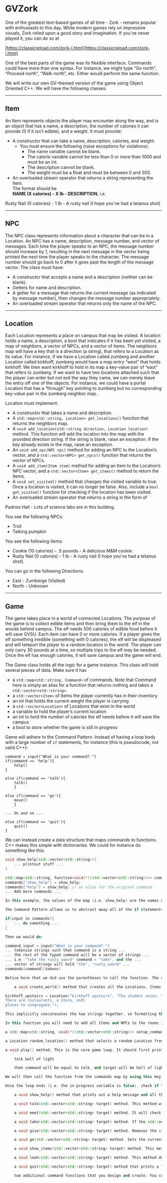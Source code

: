  # **GVZork**

One of the greatest text-based games of all time - Zork - remains popular with enthusiasts to this day. While modern games rely on impressive visuals, Zork relied upon a good story and imagination. If you’ve never played it, you can do so at

[https://classicreload.com/zork-i.html](https://classicreload.com/zork-i.html)

One of the best parts of the game was its flexible interface. Commands could have more than one syntax. For instance, we might type “Go north”, “Proceed north”, “Walk north”, etc. Either would perform the same function.

We will write our own GV-themed version of the game using Object Oriented C++. We will have the following classes:

---

## Item

An Item represents objects the player may encounter along the way, and is an object that has a name, a description, the number of calories it can provide (0 if it isn’t edible), and a weight. It must provide:

- A constructor that can take a name, description, calories, and weight.
  - You must ensure the following (raise exceptions for violations):
    - The name variable cannot be blank.
    - The calorie variable cannot be less than 0 or more than 1000 and must be an int.
    - The description cannot be blank.
    - The weight must be a float and must be between 0 and 500.
- An overloaded stream operator that returns a string representing the Item.  
  The format should be  
  **NAME (X calories) - X lb - DESCRIPTION**, i.e.

Rusty Nail (0 calories) - 1 lb - A rusty nail (I hope you've had a tetanus shot)


---

## NPC

The NPC class represents information about a character that can be in a Location. An NPC has a name, description, message number, and vector of messages. Each time the player speaks to an NPC, the message number should increase by 1, resulting in the next message in the vector being printed the next time the player speaks to the character. The message number should go back to 0 after it goes past the length of the message vector. The class must have:

- A constructor that accepts a name and a description (neither can be blank).
- Getters for name and description.
- A getter for a message that returns the current message (as indicated by message number), then changes the message number appropriately.
- An overloaded stream operator that returns only the name of the NPC.

---

## Location

Each Location represents a place on campus that may be visited. A location holds a name, a description, a bool that indicates if it has been yet visited, a map of neighbors, a vector of NPCs, and a vector of items. The neighbors map will have a key that is a direction (a string), that refers to a Location as its value. For instance, if we have a Location called zumberg and another Location called kirkhoff, zumberg would have a map entry “west” that holds kirkhoff. We then want kirkhoff to hold in its map a key-value pair of “east” that refers to zumberg. If we want to have two locations attached such that the player can enter but not exit the way they came, we can merely leave the entry off one of the objects. For instance, we could have a portal Location that has a “through” key pointing to zumberg but no corresponding key-value pair in the zumberg neighbor map.

Location must implement:

- A constructor that takes a name and description.
- A `std::map<std::string, Location> get_locations()` function that returns the neighbors map.
- A `void add_location(std::string direction, Location location)` method. This function will add the location into the map with the provided direction string. If the string is blank, raise an exception. If the key already exists in the map, raise an exception.
- An `void add_npc(NPC npc)` method for adding an NPC to the Location’s vector, and a `std::vector<NPC> get_npcs()` function that returns the vector of NPCs.
- A `void add_item(Item item)` method for adding an Item to the Location’s NPC vector, and a `std::vector<Item> get_items()` method to return the Items.
- A `void set_visited()` method that changes the visited variable to true. Once a location is visited, it can no longer be false. Also, include a `bool get_visited()` function for checking if the location has been visited.
- An overloaded stream operator that returns a string in the form of

Padnos Hall - Lots of science labs are in this building.


You see the following NPCs:
- Troll
- Talking pumpkin

You see the following Items:
- Cookie (10 calories) - .5 pounds - A delicious M&M cookie.
- Rusty Nail (0 calories) - 1 lb - A rusty nail (I hope you've had a tetanus shot).

You can go in the following Directions:
- East - Zumberge (Visited)
- North - Unknown

---

## Game

The game takes place in a world of connected Locations. The purpose of the game is to collect edible items and then bring them to the elf in the woods behind campus. The elf needs 500 calories of edible food before it will save GVSU. Each item can have 0 or more calories. If a player gives the elf something inedible (something with 0 calories), the elf will be displeased and will teleport the player to a random location in the world. The player can only carry 30 pounds at a time, so multiple trips to the elf may be needed. Once the elf has enough calories, it will save campus and the game will end.

The Game class holds all the logic for a game instance. This class will hold several pieces of data. Make sure it has

- a `std::map<std::string, Command>` of commands. Note that Command here is simply an alias for a function that returns nothing and takes a `std::vector<std::string>`.
- a `std::vector<Item>` of Items the player currently has in their inventory
- an int that holds the current weight the player is carrying
- a `std::vector<Location>` of Locations that exist in the world
- a variable to hold the player’s current location
- an int to hold the number of calories the elf needs before it will save the campus
- a bool to store whether the game is still in progress

Game will adhere to the Command Pattern. Instead of having a loop body with a large number of `if` statements, for instance (this is pseudocode, not valid C++):

```
command = input("What is your command? ") 
if(command == 'help'){ 
    help() 
} 

else if(command == 'talk'){ 
    talk() 
    } 

else if(command == 'go'){ 
    move() 
    } 

... On and on ... 

else if(command == 'quit'){ 
    quit() 
}

```
We can instead create a data structure that maps commands to functions. C++ makes this simple with dictionaries. We could for instance do something like this:

```cpp
void show_help(std::vector<std::string>){
    ... printout stuff ...
}

std::map<std::string, function<void(*)(std::vector<std::string>)>> commands;
commands["show_help"] = show_help;
commands["help"] = show_help; // an alias for the original command
... Add more commands ...

In this example, the values of the map (i.e. show_help) are the names of functions. Notice here that we did use the parentheses to call the function. We can do this because C++ has first-class functions (well, pointer references to them at least!). This simply means that a function can be used just like any other piece of data. For instance, we can store a function in a vector or map (as we did here), or we could pass a function as a parameter to another function.

The Command Pattern allows us to abstract away all of the if statements. We merely call the function that corresponds with the typed command (if one exists). Note that we can check if the command is a key of our map with the in keyword:

if(input in commands){
    ... do something ...
}

Then we would do:

command_input = input("What is your command? ")
... tokenize strings such that command is a string ...
... the rest of the typed command will be a vector of strings ...
... i.e. "take the rusty_sword" command = "take", and the ...
... vector of strings will hold "the", "rusty_sword" ...
commands[command](tokens)

Notice here that we did use the parentheses to call the function. The constructor will set the commands map equal to the return call from our setup_commands function. It will call the create_world method. It will then set default values for all other variables. Set the current location to a random location selected from the random_location method.

    a void create_world() method that creates all the Locations, Items, and NPCs in the game. This function can get messy, as it will have a lot of text for names and descriptions of objects. Lines of code should not be more than 72 characters long. If a line goes beyond that, you should separate it into more than one line. You can do this by splitting the string:

kirkhoff_upstairs = Location("kirkhoff upstairs", "The student union. \
There are restaurants, a store, and\
places to congregate.");

This implicitly concatenates the two strings together, so formatting this way poses no issues.

In this function you will need to add all Items and NPCs to the rooms in which they belong, as well as add each Location to the neighbors to which it needs to connect. Because there will be so much setup code, you may wish to break the function into commented regions, wherein each region focuses on the creation and setup of a single Location. Your game needs at least 8 Locations. There is no requirement for how many Items and NPCs must be in each Location, but your game does need at least 10 Items and 5 NPCs.

a std::map<std::string, void(*)(std::vector<std::string>)> setup_commands() method. This method will create a new map. The keys will be a string such as talk, give, go, etc. The values of the map will be the names of the functions that should be called for each of those commands. Note that we can have more than one command per function; for instance, we could have both “?” and “help” correspond to a show_help method. Be sure this function returns the map.

a Location random_location() method that selects a random Location from the locations vector and returns that Location.

a void play() method. This is the core game loop. It should first print a message describing the game, then call the method to vector all commands. Then, while the game is still in progress, it will loop. In the loop, we will prompt the user for a command. The user may enter multiple words in a prompt. We will split the user’s input into a vector of words. We can split on spaces with code tokens = user_response.split(). Once we have the tokens vector, create a variable called command and set it equal to the first element in the vector. Then, remove the first element with the del(tokens[0]) command. Then, use the code target = ' '.join(tokens) code to put the remaining tokens together. Thus, if the user enters

    talk ball of light

    then command will be equal to talk, and target will be ball of light split into a std::vector on the spaces.

We will then call the function from the commands map by using this key. Pass target as a parameter to the called function. If the command does not exist in the map print a message to the user telling them so.

Once the loop ends (i.e. the in-progress variable is false), check if the elf got enough calories. If it did, print a success message and quit. Otherwise, print a failure message and quit.

    a void show_help() method that prints out a help message and all the commands from the command map’s keys. This method must also post the current time. You will need to read the datetime documentation to do this - https://docs.python.org/3/library/datetime.html. Print the time in a nicely formatted string, but you can decide if you wish to use 12 or 24-hour time.

    a void talk(std::vector<std::string> target) method. This method will check if the provided NPC is in the current room. If it is, it will call the NPC’s get_message method and print the resulting message.

    a void meet(std::vector<std::string> target) method. It will check if the NPC is in the room, and if it is will ask the NPC for its description and print it.

    a void take(std::vector<std::string> target) method. If the std::vector target item is in the room it will remove it from the room’s inventory, add it to the user’s inventory, and add the weight of the item to the user’s carried weight.

    a void give(std::vector<std::string> target) method. Removes the std::vector target item (if it exists) from the user’s inventory, adds it to the current location’s inventory and decreases the user’s carried weight. The function will then check if the current location is the woods. If it is, it will check if the item given was edible. If the item is edible, reduce the number of calories the item has from the total the elf needs. If the item was not edible, transport the player to a new location by setting the current location equal to the return from random_location.

    a void go(std::vector<std::string> target) method. Sets the current location’s visited status to True. Checks if the player has over 30 weight; prints a message and returns if so. Otherwise, it checks if provided direction exists in the current location’s neighbor map. If so, sets the current location equal to the value from the map.

    a void show_items(std::vector<std::string> target) method. This method doesn’t need any parameters but has a parameter so it can be called with the same syntax as the other commands. It should print all items the player is carrying, and the current amount of weight carried.

    a void look(std::vector<std::string> target) method. This method doesn’t need parameters either but has a parameter for the same reason as given above. This method will print the current location, a vector of NPCs in the location or a message indicating there are none, a vector of Items in the room or the message “You are alone.”, and a vector of directions in which the player can go. If a location has been visited previously, print the direction and the location. Otherwise, simply print the direction.

    a void quit(std::vector<std::string> target) method that prints a failure message and exits the game.

    two additional command functions that you design and create. You could add teleportation, magic, etc.
